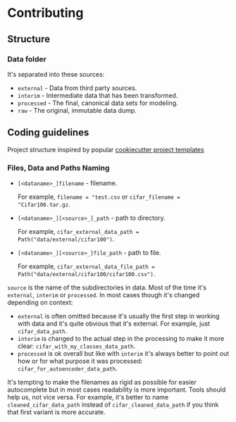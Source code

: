 # Contributing
## Structure
### Data folder
It's separated into these sources:
- `external` - Data from third party sources.
- `interim` - Intermediate data that has been transformed.
- `processed` - The final, canonical data sets for modeling.
- `raw` - The original, immutable data dump.

## Coding guidelines
Project structure inspired by popular [cookiecutter project templates](https://drivendata.github.io/cookiecutter-data-science/)
### Files, Data and Paths Naming

- `[<dataname>_]filename` - filename.

    For example, `filename = "test.csv` or `cifar_filename = "Cifar100.tar.gz`.

- `[<dataname>_][<source>_]_path` - path to directory.

    For example, `cifar_external_data_path = Path("data/external/cifar100")`.

- `[<dataname>_][<source>_]file_path` - path to file.

    For example, `cifar_external_data_file_path = Path("data/external/cifar100/cifar100.csv")`.

`source` is the name of the subdirectories in data. Most of the time it's
`external`, `interim` or `processed`. In most cases though it's changed
depending on context:
- `external` is often omitted because it's usually the first step in working with
    data and it's quite obvious that it's external. For example, just
    `cifar_data_path`.
- `interim` is changed to the actual step in the processing to make it more
    clear: `cifar_with_my_classes_data_path`.
- `processed` is ok overall but like with `interim` it's always better to point out
    how or for what purpose it was processed: `cifar_for_autoencoder_data_path`.

It's tempting to make the filenames as rigid as possible for easier
autocomplete but in most cases readability is more important. Tools should help
us, not vice versa. For example, it's better to name `cleaned_cifar_data_path`
instead of `cifar_cleaned_data_path` if you think that first variant is more
accurate.

